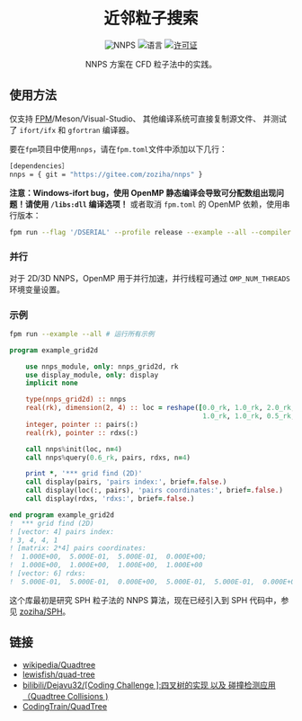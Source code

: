 <div align='center'>

# 近邻粒子搜索

![NNPS](https://img.shields.io/badge/NNPS-v1.3.0-blueviolet)
![语言](https://img.shields.io/badge/-Fortran-734f96?logo=fortran&logoColor=white)
[![许可证](https://img.shields.io/badge/License-MIT-pink)](LICENSE)

NNPS 方案在 CFD 粒子法中的实践。

</div>

## 使用方法

仅支持 [FPM]((https://github.com/fortran-lang/fpm))/Meson/Visual-Studio、
其他编译系统可直接复制源文件、
并测试了 `ifort/ifx` 和 `gfortran` 编译器。

要在`fpm`项目中使用`nnps`，请在`fpm.toml`文件中添加以下几行：

```sh
[dependencies］
nnps = { git = "https://gitee.com/zoziha/nnps" }
```

**注意：Windows-ifort bug，使用 OpenMP 静态编译会导致可分配数组出现问题！请使用 `/libs:dll` 编译选项！**
或者取消 `fpm.toml` 的 OpenMP 依赖，使用串行版本：
```sh
fpm run --flag '/DSERIAL' --profile release --example --all --compiler ifort
```

### 并行

对于 2D/3D NNPS，OpenMP 用于并行加速，并行线程可通过 `OMP_NUM_THREADS` 环境变量设置。

### 示例

```sh
fpm run --example --all # 运行所有示例
```

```fortran
program example_grid2d

    use nnps_module, only: nnps_grid2d, rk
    use display_module, only: display
    implicit none

    type(nnps_grid2d) :: nnps
    real(rk), dimension(2, 4) :: loc = reshape([0.0_rk, 1.0_rk, 2.0_rk, 1.5_rk, &
                                                1.0_rk, 1.0_rk, 0.5_rk, 1.0_rk], [2, 4])
    integer, pointer :: pairs(:)
    real(rk), pointer :: rdxs(:)

    call nnps%init(loc, n=4)
    call nnps%query(0.6_rk, pairs, rdxs, n=4)

    print *, '*** grid find (2D)'
    call display(pairs, 'pairs index:', brief=.false.)
    call display(loc(:, pairs), 'pairs coordinates:', brief=.false.)
    call display(rdxs, 'rdxs:', brief=.false.)

end program example_grid2d
!  *** grid find (2D)
! [vector: 4] pairs index:
! 3, 4, 4, 1
! [matrix: 2*4] pairs coordinates:
!  1.000E+00,  5.000E-01,  5.000E-01,  0.000E+00;
!  1.000E+00,  1.000E+00,  1.000E+00,  1.000E+00
! [vector: 6] rdxs:
!  5.000E-01,  5.000E-01,  0.000E+00,  5.000E-01,  5.000E-01,  0.000E+00
```

这个库最初是研究 SPH 粒子法的 NNPS 算法，现在已经引入到 SPH 代码中，参见 [zoziha/SPH](https://github.com/zoziha/SPH)。

## 链接

+ [wikipedia/Quadtree](https://en.wikipedia.org/wiki/Quadtree)
+ [lewisfish/quad-tree](https://github.com/lewisfish/quad-trees)
+ [bilibili/Dejavu32/[Coding Challenge ]:四叉树的实现 以及 碰撞检测应用（Quadtree Collisions )](https://www.bilibili.com/video/BV1ub411S7N5?spm_id_from=333.999.0.0)
+ [CodingTrain/QuadTree](https://github.com/CodingTrain/QuadTree)